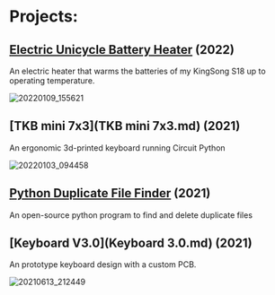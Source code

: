 # **Projects:**

## [Electric Unicycle Battery Heater](unicycle-heater.md) (2022)
An electric heater that warms the batteries of my KingSong S18 up to operating temperature.

![20220109_155621](https://user-images.githubusercontent.com/95006894/148976525-a588966f-f8e3-496a-9509-2ad3b729e0c4.jpg)

## [TKB mini 7x3](TKB mini 7x3.md) (2021)
An ergonomic 3d-printed keyboard running Circuit Python

![20220103_094458](https://user-images.githubusercontent.com/95006894/148976400-9adbce1c-b63f-4ca7-ba45-499df5c862ff.jpg)

## [Python Duplicate File Finder](https://github.com/Kryomatix/duplicate-file-finder) (2021)
An open-source python program to find and delete duplicate files

## [Keyboard V3.0](Keyboard 3.0.md) (2021)
An prototype keyboard design with a custom PCB.

![20210613_212449](https://user-images.githubusercontent.com/95006894/148976902-b436e58f-45c4-4917-a63c-a8cf9649ce86.jpg)
